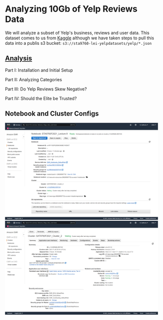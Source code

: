 # Analyzing 10Gb of Yelp Reviews Data

We will analyze a subset of Yelp's business, reviews and user data. This dataset comes to us from [Kaggle](https://www.kaggle.com/yelp-dataset/yelp-dataset) although we have taken steps to pull this data into a publis s3 bucket: `s3://sta9760-lei-yelpdatasets/yelp/*.json`

## [Analysis](https://github.com/tdlilei/Yelp_Data_Analysis/blob/master/Analysis.ipynb)

Part I: Installation and Initial Setup

Part II:  Analyzing Categories

Part III: Do Yelp Reviews Skew Negative?

Part IV: Should the Elite be Trusted? 

## Notebook and Cluster Configs

![notebook](asset/Notebook.png)
![cluster](asset/Cluster.png)
